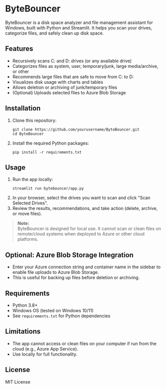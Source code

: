 # ByteBouncer

ByteBouncer is a disk space analyzer and file management assistant for Windows, built with Python and Streamlit. It helps you scan your drives, categorize files, and safely clean up disk space.

## Features

- Recursively scans C: and D: drives (or any available drive)
- Categorizes files as system, user, temporary/junk, large media/archive, or other
- Recommends large files that are safe to move from C: to D:
- Visualizes disk usage with charts and tables
- Allows deletion or archiving of junk/temporary files
- (Optional) Uploads selected files to Azure Blob Storage

## Installation

1. Clone this repository:
   ```
   git clone https://github.com/yourusername/ByteBouncer.git
   cd ByteBouncer
   ```
2. Install the required Python packages:
   ```
   pip install -r requirements.txt
   ```

## Usage

1. Run the app locally:
   ```
   streamlit run bytebouncer/app.py
   ```
2. In your browser, select the drives you want to scan and click "Scan Selected Drives".
3. Review the results, recommendations, and take action (delete, archive, or move files).

> **Note:**  
> ByteBouncer is designed for local use. It cannot scan or clean files on remote/cloud systems when deployed to Azure or other cloud platforms.

## Optional: Azure Blob Storage Integration

- Enter your Azure connection string and container name in the sidebar to enable file uploads to Azure Blob Storage.
- This is useful for backing up files before deletion or archiving.

## Requirements

- Python 3.8+
- Windows OS (tested on Windows 10/11)
- See `requirements.txt` for Python dependencies

## Limitations

- The app cannot access or clean files on your computer if run from the cloud (e.g., Azure App Service).
- Use locally for full functionality.

## License

MIT License
